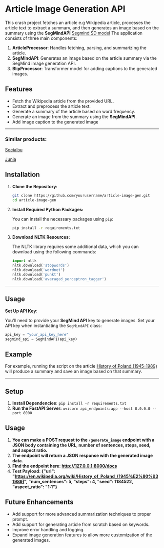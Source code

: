 # Article Image Generation API

This crash project fetches an article e.g Wikipedia article, processes the article text to extract a summary, and then generates an image based on the summary using the **SegMindAPI** [Segmind SD model](https://www.segmind.com/models/sdxl1.0-txt2img) The application consists of three main components:

1. **ArticleProcessor**: Handles fetching, parsing, and summarizing the article.
2. **SegMindAPI**: Generates an image based on the article summary via the SegMind image generation API.
3. **BlipProcessor**: Transformer model for adding captions to the generated images.
## Features

   - Fetch the Wikipedia article from the provided URL.
   - Extract and preprocess the article text.
   - Generate a summary of the article based on word frequency.
   - Generate an image from the summary using the **SegMindAPI**.
   - Add image caption to the generated image

---
### Similar products:
[Socialbu](https://socialbu.com/tools/generate-blog-image)

[Junia](https://www.junia.ai/tools/blog-images)

## Installation

1. **Clone the Repository:**

   ```bash
   git clone https://github.com/yourusername/article-image-gen.git
   cd article-image-gen
   ```

2. **Install Required Python Packages:**

   You can install the necessary packages using `pip`:

   ```bash
   pip install -r requirements.txt
   ```

3. **Download NLTK Resources:**

   The NLTK library requires some additional data, which you can download using the following commands:

   ```python
   import nltk
   nltk.download('stopwords')
   nltk.download('wordnet')
   nltk.download('punkt')
   nltk.download('averaged_perceptron_tagger')
   ```
---

## Usage

**Set Up API Key:**

   You'll need to provide your **SegMind API** key to generate images. Set your API key when instantiating the `SegMindAPI` class:

   ```python
   api_key = "your_api_key_here"
   segmind_api = SegMindAPI(api_key)
   ```

## Example

For example, running the script on the article [History of Poland (1945-1989)](https://en.wikipedia.org/wiki/History_of_Poland_(1945%E2%80%931989)) will produce a summary and save an image based on that summary.

---

## Setup

1. **Install Dependencies:**
`pip install -r requirements.txt`
2. **Run the FastAPI Server:**
`uvicorn api_endpoints:app --host 0.0.0.0 --port 8000`

## Usage
1. **You can make a POST request to the `/generate_image` endpoint with a JSON body containing the URL, number of sentences, steps, seed, and aspect ratio.**
2. **The endpoint will return a JSON response with the generated image data.**
3. **Find the endpoint here: http://127.0.0.1:8000/docs**
4. **Test Payload: {"url": "https://en.wikipedia.org/wiki/History_of_Poland_(1945%E2%80%931989)", "num_sentences": 5, "steps": 4, "seed": 1184522, "aspect_ratio": "1:1"}**


## Future Enhancements

- Add support for more advanced summarization techniques to proper prompt.
- Add support for generating article from scratch based on keywords.
- Improve error handling and logging.
- Expand image generation features to allow more customization of the generated images.
